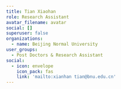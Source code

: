 ```yaml
---
title: Tian Xiaohan
role: Research Assistant
avatar_filename: avatar
social: []
superuser: false
organizations:
  - name: Beijing Normal University
user_groups:
  - Post Doctors & Research Assistant
social:
  - icon: envelope
    icon_pack: fas
    link: 'mailto:xianhan tian@bnu.edu.cn'
---
```


